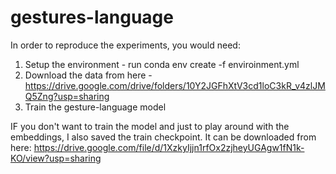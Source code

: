 # gestures-language



In order to reproduce the experiments, you would need:
1. Setup the environment - run conda env create -f enviroinment.yml
2. Download the data from here - https://drive.google.com/drive/folders/10Y2JGFhXtV3cd1loC3kR_v4zlJMQ5Zng?usp=sharing
3. Train the gesture-language model

IF you don't want to train the model and just to play around with the embeddings, I also saved the train checkpoint. It can be downloaded from here: https://drive.google.com/file/d/1XzkyIjjn1rfOx2zjheyUGAgw1fN1k-KO/view?usp=sharing


